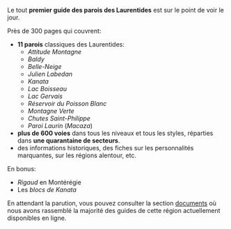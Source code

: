 Le tout **premier guide des parois des Laurentides** est sur le point de voir le jour.

Près de 300 pages qui couvrent:

- **11 parois** classiques des Laurentides:
  - _Attitude Montagne_
  - _Baldy_
  - _Belle-Neige_
  - _Julien Labedan_
  - _Kanata_
  - _Lac Boisseau_
  - _Lac Gervais_
  - _Réservoir du Poisson Blanc_
  - _Montagne Verte_
  - _Chutes Saint-Philippe_
  - _Paroi Laurin_ (_Macaza_)
- **plus de 600 voies** dans tous les niveaux et tous les styles, réparties dans **une quarantaine de secteurs**.
- des informations historiques, des fiches sur les personnalités marquantes, sur les régions alentour, etc.

En bonus:

- _Rigaud_ en Montérégie
- Les _blocs de Kanata_

En attendant la parution, vous pouvez consulter la section [documents](./documents) où nous avons rassemblé la majorité des guides de cette région actuellement disponibles en ligne.
